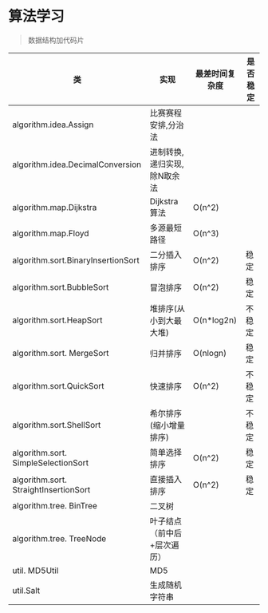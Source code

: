 # 算法学习
> 数据结构加代码片

| 类                                     | 实现             | 最差时间复杂度    | 是否稳定 |
| ------------------------------------- | -------------- | ---------- | ---- |
| algorithm.idea.Assign                 | 比赛赛程安排,分治法     |            |      |
| algorithm.idea.DecimalConversion      | 进制转换,递归实现,除N取余法     |            |      |
| algorithm.map.Dijkstra                | Dijkstra算法     | O(n^2)     |      |
| algorithm.map.Floyd                   | 多源最短路径         | O(n^3)     |      |
| algorithm.sort.BinaryInsertionSort    | 二分插入排序         | O(n^2)     | 稳定   |
| algorithm.sort.BubbleSort             | 冒泡排序           | O(n^2)     | 稳定   |
| algorithm.sort.HeapSort               | 堆排序(从小到大最大堆)   | O(n*log2n) | 不稳定  |
| algorithm.sort. MergeSort             | 归并排序           | O(nlogn)   | 稳定   |
| algorithm.sort.QuickSort              | 快速排序           | O(n^2)     | 不稳定  |
| algorithm.sort.ShellSort              | 希尔排序(缩小增量排序)   |            | 不稳定  |
| algorithm.sort. SimpleSelectionSort   | 简单选择排序         | O(n^2)     | 稳定   |
| algorithm.sort. StraightInsertionSort | 直接插入排序         | O(n^2)     | 稳定   |
| algorithm.tree. BinTree<T>            | 二叉树            |            |      |
| algorithm.tree. TreeNode<T>           | 叶子结点（前中后+层次遍历） |            |      |
| util. MD5Util                         | MD5            |            |      |
| util.Salt                             | 生成随机字符串        |            |      |

